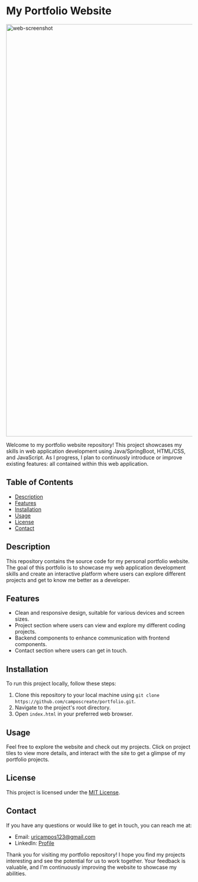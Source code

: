 
# My Portfolio Website

<img width="1113" alt="web-screenshot" src="https://github.com/camposcreate/portfolio-site/assets/29357264/f4f1d5ca-6f88-4dd7-8618-4f199f0e3560">

Welcome to my portfolio website repository! This project showcases my skills in web application development using Java/SpringBoot, HTML/CSS, and JavaScript. As I progress, I plan to continuosly introduce or improve existing features: all contained within this web application.

## Table of Contents

- [Description](#description)
- [Features](#features)
- [Installation](#installation)
- [Usage](#usage)
- [License](#license)
- [Contact](#contact)

## Description

This repository contains the source code for my personal portfolio website. The goal of this portfolio is to showcase my web application development skills and create an interactive platform where users can explore different projects and get to know me better as a developer.

## Features

- Clean and responsive design, suitable for various devices and screen sizes.
- Project section where users can view and explore my different coding projects.
- Backend components to enhance communication with frontend components.
- Contact section where users can get in touch.

## Installation

To run this project locally, follow these steps:

1. Clone this repository to your local machine using `git clone https://github.com/camposcreate/portfolio.git`.
2. Navigate to the project's root directory.
3. Open `index.html` in your preferred web browser.

## Usage

Feel free to explore the website and check out my projects. Click on project tiles to view more details, and interact with the site to get a glimpse of my portfolio projects.

## License

This project is licensed under the [MIT License](LICENSE).

## Contact

If you have any questions or would like to get in touch, you can reach me at:
- Email: uricampos123@gmail.com
- LinkedIn: [Profile](https://www.linkedin.com/in/uriel-campos-a76838214/)

Thank you for visiting my portfolio repository! I hope you find my projects interesting and see the potential for us to work together. Your feedback is valuable, and I'm continuously improving the website to showcase my abilities.

